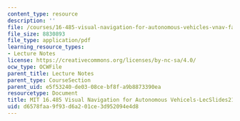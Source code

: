 ```yaml
---
content_type: resource
description: ''
file: /courses/16-485-visual-navigation-for-autonomous-vehicles-vnav-fall-2020/d6578faa9f93d6a201ce3d952094e4d8_MIT16_485F20_Lec21.pdf
file_size: 8830893
file_type: application/pdf
learning_resource_types:
- Lecture Notes
license: https://creativecommons.org/licenses/by-nc-sa/4.0/
ocw_type: OCWFile
parent_title: Lecture Notes
parent_type: CourseSection
parent_uid: e5f53240-de03-08ce-bf8f-a9b8873390ea
resourcetype: Document
title: MIT 16.485 Visual Navigation for Autonomous Vehicels-LecSlides21
uid: d6578faa-9f93-d6a2-01ce-3d952094e4d8
---
```

